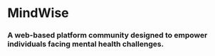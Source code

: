 # MindWise
### A web-based platform community designed to empower individuals facing mental health challenges.
